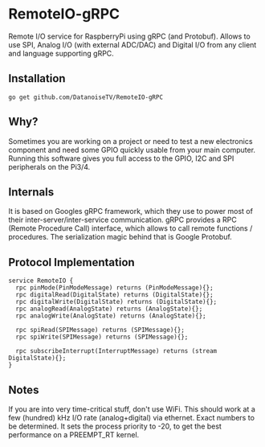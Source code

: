 # RemoteIO-gRPC
Remote I/O service for RaspberryPi using gRPC (and Protobuf).
Allows to use SPI, Analog I/O (with external ADC/DAC) and Digital I/O from any client and language supporting gRPC.

## Installation
```
go get github.com/DatanoiseTV/RemoteIO-gRPC
```

## Why?

Sometimes you are working on a project or need to test a new electronics component and need some GPIO quickly
usable from your main computer. Running this software gives you full access to the GPIO, I2C and SPI peripherals
on the Pi3/4.

## Internals
It is based on Googles gRPC framework, which they use to power most of their inter-server/inter-service communication.
gRPC provides a RPC (Remote Procedure Call) interface, which allows to call remote functions / procedures. The serialization
magic behind that is Google Protobuf.

## Protocol Implementation
```
service RemoteIO {
  rpc pinMode(PinModeMessage) returns (PinModeMessage){};
  rpc digitalRead(DigitalState) returns (DigitalState){};
  rpc digitalWrite(DigitalState) returns (DigitalState){};
  rpc analogRead(AnalogState) returns (AnalogState){};
  rpc analogWrite(AnalogState) returns (AnalogState){};

  rpc spiRead(SPIMessage) returns (SPIMessage){};
  rpc spiWrite(SPIMessage) returns (SPIMessage){};

  rpc subscribeInterrupt(InterruptMessage) returns (stream DigitalState){};
}
```

## Notes
If you are into very time-critical stuff, don't use WiFi. This should work at a few (hundred) kHz I/O rate (analog+digital) via ethernet. Exact numbers to be determined.
It sets the process priority to -20, to get the best performance on a PREEMPT_RT kernel.
